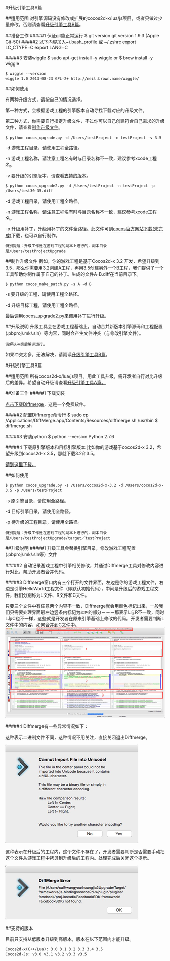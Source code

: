 
#<a name="jumpA">升级引擎工具A篇

##适用范围
对引擎源码没有修改或扩展的cocos2d-x/lua/js项目，或者只做过少量修改。否则请查看[升级引擎工具B篇](#jumpB)。

##准备工作
#####1 保证git能正常运行
	$ git version
	git version 1.9.3 (Apple Git-50)
#####2 以下内容加入~/.bash_profile 或 ~/.zshrc
	export LC_CTYPE=C 
	export LANG=C

#####3 安装wiggle
	$ sudo apt-get install -y wiggle
	or
	$ brew install -y wiggle
	
	$ wiggle --version
	wiggle 1.0 2013-08-23 GPL-2+ http://neil.brown.name/wiggle/

##如何使用

有两种升级方式，请按自己的情况选择。

第一种方式，会根据游戏工程的引擎版本自动寻找下载对应的升级文件。

第二种方式，你需要自行指定升级文件，不过你可以自己创建符合自己需求的升级文件，请查看[制作升级文件](#jump1)。

	$ python cocos_upgrade.py -d /Users/testProject -n testProject -v 3.5
	
-d 游戏工程目录，请使用工程全路径。

-n 游戏工程名称，请注意工程名有时与目录名称不一致，建议参考xcode工程名。

-v 要升级的引擎版本，请查看[支持的版本](#jump2)。

	$ python cocos_upgrade2.py -d /Users/testProject -n testProject -p /Users/test30-35.diff

-d 游戏工程目录，请使用工程全路径。

-n 游戏工程名称，请注意工程名有时与目录名称不一致，建议参考xcode工程名。

-p 升级用补丁，升级用补丁的文件全路径。此文件可到[cocos官方网站下载(未完成)](http://www.cocos2d-x.org)下载，也可以自行制作。

`特别提醒：升级工作是在游戏工程的副本上进行的，副本目录是/Users/testProjectUpgrade`


##<a name="jump1">制作升级文件
例如，你的游戏工程是基于Cocos2d-x 3.2
开发，希望升级到3.5，那么你需要用3.2创建A工程，再用3.5创建另外一个B工程，我们提供了一个工具帮助你制作属于自己的补丁。生成的文件A-B.diff在当前目录下。

	$ python cocos_make_patch.py -s A -d B

-s 要升级的工程，请使用工程全路径。

-d 升级目标工程，请使用工程全路径。

最后调用cocos_upgrade2.py来调用补丁进行升级。

	
##升级说明
升级工具会在游戏工程基础上，自动合并新版本引擎源码和工程配置(.pbproj/.mk/.sln）等内容，同时会产生文件冲突（与修改引擎文件）。

`请解决冲突后编译运行`。

如果冲突太多，无法解决，请阅读[升级引擎工具B篇](#jumpB)。


#<a name="jumpB">升级引擎工具B篇

##适用范围
所有cocos2d-x/lua/js项目。用此工具升级，需开发者自行对比升级后的差异。希望自动升级请查看[升级引擎工具A篇。](#jumpA)

##准备工作
#####1 下载安装

[点击下载Diffmerge](https://sourcegear.com/diffmerge/downloads.php)，这是一个免费软件。

#####2 配置Diffmerge命令行
	$ sudo cp /Applications/DiffMerge.app/Contents/Resources/diffmerge.sh /usr/bin
	$ diffmerge.sh
	
#####3 安装python
	$ python --version 
	Python 2.7.6

#####4 下载原引擎版本和目标引擎版本
比如你的游戏基于cocos2d-x 3.2，希望升级到cocos2d-x 3.5，那就下载3.2和3.5。

[请到这里下载。](http://www.cocos2d-x.org/download/version)

##如何使用

	$ python cocos_upgrade.py -s /Users/cocos2d-x-3.2 -d /Users/cocos2d-x-3.5 -p /Users/testProject

-s 原引擎目录，请使用全路径。

-d 目标引擎目录，请使用全路径。

-p 待升级的工程目录，请使用全路径。

`特别提醒：升级工作是在游戏工程的副本上进行的，副本目录是/Users/testProjectUpgrade/target／testProject`
	
##升级说明
#####1 升级工具会替换引擎目录，修改游戏工程配置(.pbproj/.mk/.sln等）文件

#####2 自动记录游戏工程中引擎相关修改，并通过Diffmerge工具对修改内容进行对比，帮助开发者合并代码。

#####3 Diffmerge窗口内有三个打开的文件界面，左边是你的游戏工程文件，右边是引擎HelloWorld工程文件（即默认初始代码），中间是升级后的游戏工程文件，我们分别称为L文件、R文件和C文件。


只要三个文件中有任意两个内容不一致，Diffmerge就会用颜色标记出来，一般我们只需要处理界面最左边竖条内标记为`红色`的部分－－－那表示L与R不一致，同时L与C也不一样，这些就是开发者在原来引擎基础上修改的代码。开发者需要判断L文件中的内容，如何合并到C文件中。
![Mou icon](https://github.com/calfjohn/cocosUpgrade/blob/SemiAutomatic/images/Compare3files.jpeg?raw=true)


#####4 Diffmerge有一些异常情况如下：

这种表示二进制文件不同，这种情况不用关注，直接关闭退出Diffmerge。

![Mou icon](https://github.com/calfjohn/cocosUpgrade/blob/SemiAutomatic/images/BinaryCompare.jpg?raw=true)


这种表示在升级后的工程内，这个文件不存在了，开发者需要判断是否需要手动把这个文件从游戏工程中拷贝到升级后的工程内。处理完成后关闭这个提示。

![Mou icon](https://github.com/calfjohn/cocosUpgrade/blob/SemiAutomatic/images/NotFoundFile.jpg?raw=true)


##<a name="jump2">支持的版本

目前只支持从低版本升级到高版本，版本在以下范围内才能升级。

	Cocos2d-x(C++/Lua): 3.0 3.1 3.2 3.3 3.4 3.5
	Cocos2d-Js: v3.0 v3.1 v3.2 v3.3 v3.5
